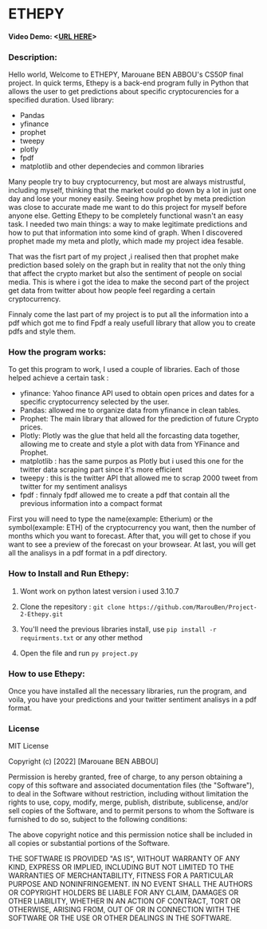 # ETHEPY
#### Video Demo:  <[URL HERE]()>

### Description:
Hello world, Welcome to ETHEPY, Marouane BEN ABBOU's CS50P final project.
In quick terms, Ethepy is a back-end program fully in Python that allows the user to get predictions about specific cryptocurencies for a specified duration.
Used library:
* Pandas
* yfinance
* prophet
* tweepy
* plotly
* fpdf
* matplotlib
and other dependecies and common libraries

Many people try to buy cryptocurrency, but most are always mistrustful, including myself, thinking that the market could go down by a lot in just one day and lose your money easily. Seeing how prophet by meta prediction was close to accurate made me want to do this project for myself before anyone else.
Getting Ethepy to be completely functional wasn't an easy task. I needed two main things: a way to make legitimate predictions and how to put that information into some kind of graph. When I discovered prophet made my meta and plotly, which made my project idea fesable.

That was the fisrt part of my project ,i realised then that prophet make prediction based solely on the graph but in reality that not the only thing that affect the crypto market but also the sentiment of people on social media. This is where i got the idea to make the second part of the project get data from twitter about how people feel regarding a certain cryptocurrency.

Finnaly come the last part of my project is to put all the information into a pdf which got me to find Fpdf a realy usefull library that allow you to create pdfs and style them.


### How the program works:

To get this program to work, I used a couple of libraries. Each of those helped achieve a certain task :

* yfinance: Yahoo finance API used to obtain open prices and dates for a specific cryptocurrency selected by the user.
* Pandas: allowed me to organize data from yfinance in clean tables.
* Prophet: The main library that allowed for the prediction of future Crypto prices.
* Plotly: Plotly was the glue that held all the forcasting data together, allowing me to create and style a plot with data from YFinance and Prophet.
* matplotlib : has the same purpos as Plotly but i used this one for the twitter data scraping part since it's more efficient
* tweepy : this is the twitter API that allowed me to scrap 2000 tweet from twitter for my sentiment analisys
* fpdf : finnaly fpdf allowed me to create a pdf that contain all the previous information into a compact format

First you will need to type the name(example: Etherium) or the symbol(example: ETH) of the cryptocurrency you want, then the number of months which you want to forecast. After that, you will get to chose if you want to see a preview of the forecast on your browsear. At last, you will get all the analisys in a pdf format in a pdf directory.

### How to Install and Run Ethepy:

1. Wont work on python latest version i used 3.10.7

2. Clone the repesitory : `git clone https://github.com/MarouBen/Project-2-Ethepy.git`

3. You'll need the previous libraries install, use `pip install -r requirments.txt` or any other method

4. Open the file and run `py project.py`

### How to use Ethepy:

Once you have installed all the necessary libraries, run the program, and voila, you have your predictions and your twitter sentiment analisys in a pdf format.


### License
MIT License

Copyright (c) [2022] [Marouane BEN ABBOU]

Permission is hereby granted, free of charge, to any person obtaining a copy
of this software and associated documentation files (the "Software"), to deal
in the Software without restriction, including without limitation the rights
to use, copy, modify, merge, publish, distribute, sublicense, and/or sell
copies of the Software, and to permit persons to whom the Software is
furnished to do so, subject to the following conditions:

The above copyright notice and this permission notice shall be included in all
copies or substantial portions of the Software.

THE SOFTWARE IS PROVIDED "AS IS", WITHOUT WARRANTY OF ANY KIND, EXPRESS OR
IMPLIED, INCLUDING BUT NOT LIMITED TO THE WARRANTIES OF MERCHANTABILITY,
FITNESS FOR A PARTICULAR PURPOSE AND NONINFRINGEMENT. IN NO EVENT SHALL THE
AUTHORS OR COPYRIGHT HOLDERS BE LIABLE FOR ANY CLAIM, DAMAGES OR OTHER
LIABILITY, WHETHER IN AN ACTION OF CONTRACT, TORT OR OTHERWISE, ARISING FROM,
OUT OF OR IN CONNECTION WITH THE SOFTWARE OR THE USE OR OTHER DEALINGS IN THE
SOFTWARE.


